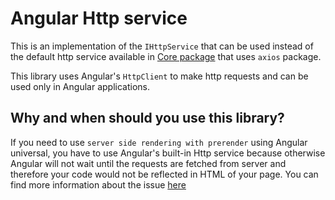 
# Angular Http service

This is an implementation of the `IHttpService` that can be used instead of the default http service available in [Core package](https://www.npmjs.com/package/kentico-cloud-core) that uses `axios` package. 

This library uses Angular's `HttpClient` to make http requests and can be used only in Angular applications.

## Why and when should you use this library? 

If you need to use `server side rendering with prerender` using Angular universal, you have to use Angular's built-in Http service because otherwise Angular will not wait until the requests are fetched from server and therefore your code would not be reflected in HTML of your page. You can find more information about the issue [here](https://github.com/Enngage/kentico-cloud-js/blob/master/doc/delivery.md)
